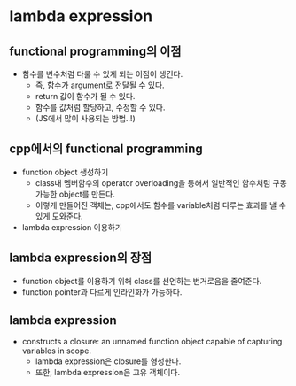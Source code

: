 # lambda expression

## functional programming의 이점
  - 함수를 변수처럼 다룰 수 있게 되는 이점이 생긴다.
    - 즉, 함수가 argument로 전달될 수 있다.
    - return 값이 함수가 될 수 있다.
    - 함수를 값처럼 할당하고, 수정할 수 있다.
    - (JS에서 많이 사용되는 방법..!)
    
## cpp에서의 functional programming
  - function object 생성하기
    - class내 멤버함수의 operator overloading을 통해서 일반적인 함수처럼 구동가능한 object를 만든다.
    - 이렇게 만들어진 객체는, cpp에서도 함수를 variable처럼 다루는 효과를 낼 수 있게 도와준다.
  - lambda expression 이용하기
  
## lambda expression의 장점
  - function object를 이용하기 위해 class를 선언하는 번거로움을 줄여준다.
  - function pointer과 다르게 인라인화가 가능하다.
  
## lambda expression
  - constructs a closure: an unnamed function object capable of capturing variables in scope.
    - lambda expression은 closure를 형성한다.
    - 또한, lambda expression은 고유 객체이다.